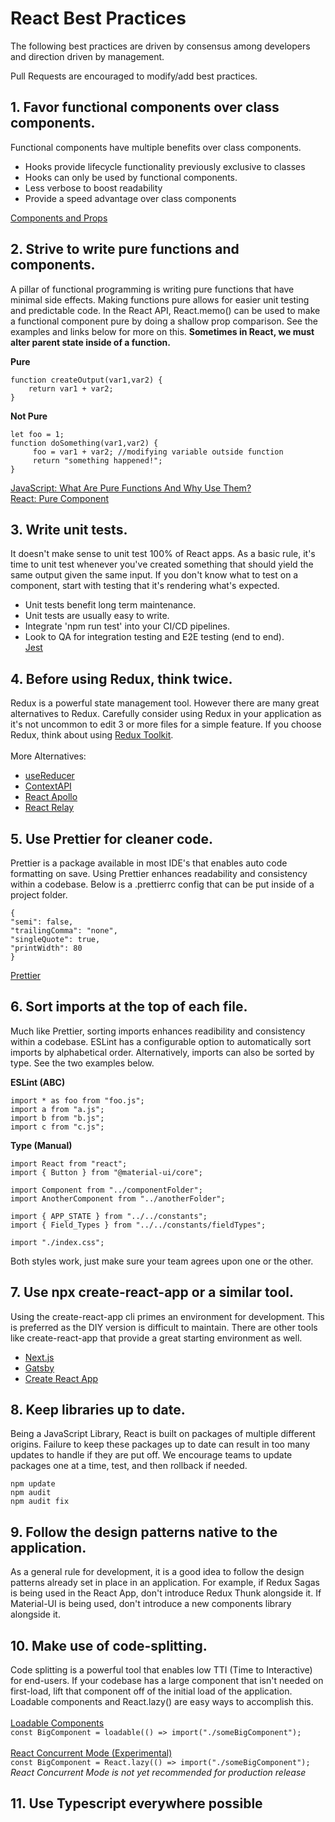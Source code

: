 # React Best Practices

The following best practices are driven by consensus among developers and direction driven by management. 

Pull Requests are encouraged to modify/add best practices.

## 1. Favor functional components over class components.

Functional components have multiple benefits over class components. 
- Hooks provide lifecycle functionality previously exclusive to classes
- Hooks can only be used by functional components.
- Less verbose to boost readability
- Provide a speed advantage over class components

[Components and Props](https://reactjs.org/docs/components-and-props.html)

## 2. Strive to write pure functions and components.

A pillar of functional programming is writing pure functions that have minimal side effects. Making functions pure allows for easier unit testing and predictable code. In the React API, React.memo() can be used to make a functional component pure by doing a shallow prop comparison. See the examples and links below for more on this. **Sometimes in React, we must alter parent state inside of a function.**

**Pure**
```
function createOutput(var1,var2) {
    return var1 + var2;
}
```
**Not Pure**
```
let foo = 1;
function doSomething(var1,var2) {
     foo = var1 + var2; //modifying variable outside function
     return "something happened!";
}
```

[JavaScript: What Are Pure Functions And Why Use Them?](https://medium.com/@jamesjefferyuk/javascript-what-are-pure-functions-4d4d5392d49c)<br/>
[React: Pure Component](https://reactjs.org/docs/react-api.html#reactpurecomponent)



## 3. Write unit tests.

It doesn't make sense to unit test 100% of React apps. As a basic rule, it's time to unit test whenever you've created something that should yield the same output given the same input. If you don't know what to test on a component, start with testing that it's rendering what's expected.
- Unit tests benefit long term maintenance. 
- Unit tests are usually easy to write.
- Integrate 'npm run test' into your CI/CD pipelines.
- Look to QA for integration testing and E2E testing (end to end).<br/>
[Jest](https://jestjs.io/)

## 4. Before using Redux, think twice.

Redux is a powerful state management tool. However there are many great alternatives to Redux. Carefully consider using Redux in your application as it's not uncommon to edit 3 or more files for a simple feature. If you choose Redux, think about using [Redux Toolkit](https://redux-toolkit.js.org/).<br/>
</br>
More Alternatives:
- [useReducer](https://reactjs.org/docs/hooks-reference.html)
- [ContextAPI](https://reactjs.org/docs/context.html)
- [React Apollo](https://www.apollographql.com/docs/react/)
- [React Relay](https://relay.dev/)

## 5. Use Prettier for cleaner code.

Prettier is a package available in most IDE's that enables auto code formatting on save. Using Prettier enhances readability and consistency within a codebase. Below is a .prettierrc config that can be put inside of a project folder.<br/>
```
{
"semi": false,
"trailingComma": "none",
"singleQuote": true,
"printWidth": 80
}
```
[Prettier](https://prettier.io/)

## 6. Sort imports at the top of each file.

Much like Prettier, sorting imports enhances readibility and consistency within a codebase. ESLint has a configurable option to automatically sort imports by alphabetical order. Alternatively, imports can also be sorted by type. See the two examples below.

**ESLint (ABC)**
```
import * as foo from "foo.js";
import a from "a.js";
import b from "b.js";
import c from "c.js";
```
**Type (Manual)**

```
import React from "react";
import { Button } from "@material-ui/core";

import Component from "../componentFolder";
import AnotherComponent from "../anotherFolder";

import { APP_STATE } from "../../constants";
import { Field_Types } from "../../constants/fieldTypes";

import "./index.css";
```


Both styles work, just make sure your team agrees upon one or the other.

## 7. Use npx create-react-app or a similar tool.

Using the create-react-app cli primes an environment for development. This is preferred as the DIY version is difficult to maintain. 
There are other tools like create-react-app that provide a great starting environment as well.
- [Next.js](https://nextjs.org/)
- [Gatsby](https://www.gatsbyjs.com/)
- [Create React App](https://reactjs.org/docs/create-a-new-react-app.html)

## 8. Keep libraries up to date.

Being a JavaScript Library, React is built on packages of multiple different origins. Failure to keep these packages up to date can result in too many updates to handle if they are put off. We encourage teams to update packages one at a time, test, and then rollback if needed.
```
npm update
npm audit
npm audit fix
```

## 9. Follow the design patterns native to the application.

As a general rule for development, it is a good idea to follow the design patterns already set in place in an application. For example, if Redux Sagas is being used in the React App, don't introduce Redux Thunk alongside it. If Material-UI is being used, don't introduce a new components library alongside it.


## 10. Make use of code-splitting.

Code splitting is a powerful tool that enables low TTI (Time to Interactive) for end-users. If your codebase has a large component that isn't needed on first-load, lift that component off of the initial load of the application. Loadable components and React.lazy() are easy ways to accomplish this. <br/><br/>
[Loadable Components](https://loadable-components.com/)<br/>
`const BigComponent = loadable(() => import("./someBigComponent");`<br/><br/>
[React Concurrent Mode (Experimental)](https://reactjs.org/docs/concurrent-mode-intro.html)<br/>
`const BigComponent = React.lazy(() => import("./someBigComponent");`<br/>
*React Concurrent Mode is not yet recommended for production release*


## 11. Use Typescript everywhere possible

